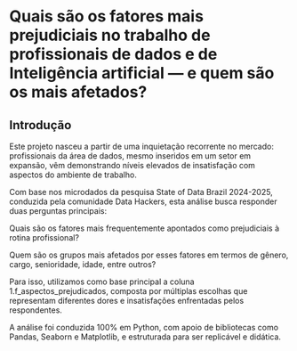 # Quais são os fatores mais prejudiciais no trabalho de profissionais de dados e de Inteligência artificial — e quem são os mais afetados?

## Introdução

Este projeto nasceu a partir de uma inquietação recorrente no mercado: profissionais da área de dados, mesmo inseridos em um setor em expansão, vêm demonstrando níveis elevados de insatisfação com aspectos do ambiente de trabalho.

Com base nos microdados da pesquisa State of Data Brazil 2024-2025, conduzida pela comunidade Data Hackers, esta análise busca responder duas perguntas principais:

Quais são os fatores mais frequentemente apontados como prejudiciais à rotina profissional?

Quem são os grupos mais afetados por esses fatores em termos de gênero, cargo, senioridade, idade, entre outros?

Para isso, utilizamos como base principal a coluna 1.f_aspectos_prejudicados, composta por múltiplas escolhas que representam diferentes dores e insatisfações enfrentadas pelos respondentes.

A análise foi conduzida 100% em Python, com apoio de bibliotecas como Pandas, Seaborn e Matplotlib, e estruturada para ser replicável e didática.